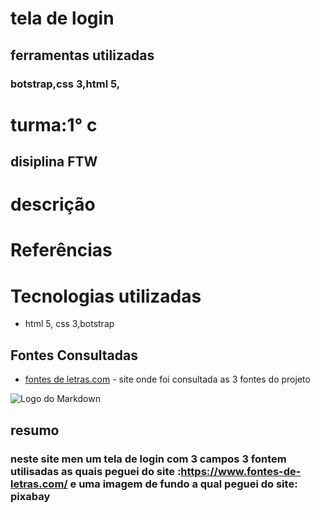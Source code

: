 # tela de login 
## ferramentas utilizadas 
### botstrap,css 3,html 5,


# turma:1° c 
## disiplina FTW 

 
# descrição



# Referências 

# Tecnologias utilizadas 
* html 5, css 3,botstrap
 

## Fontes Consultadas
* [fontes de letras.com](https://www.fontes-de-letras.com/) - site onde foi consultada as 3 fontes do projeto 

![Logo do Markdown](img/fundosite)
## resumo 
### neste site men um tela de login com 3 campos 3 fontem utilisadas as quais peguei do site :https://www.fontes-de-letras.com/  e uma imagem de fundo a qual peguei do site: pixabay  
